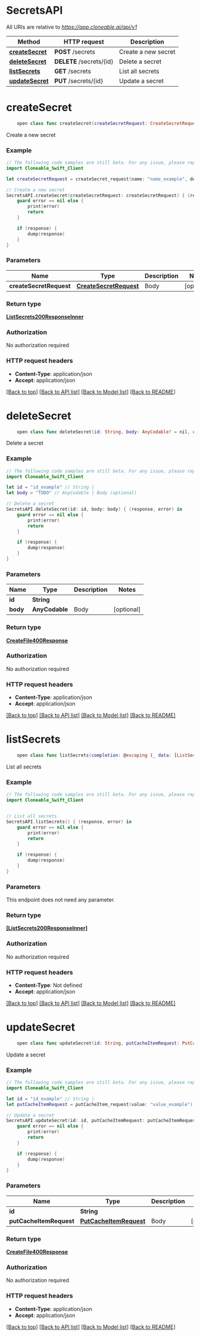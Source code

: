 # SecretsAPI

All URIs are relative to *https://app.cloneable.ai/api/v1*

Method | HTTP request | Description
------------- | ------------- | -------------
[**createSecret**](SecretsAPI.md#createsecret) | **POST** /secrets | Create a new secret
[**deleteSecret**](SecretsAPI.md#deletesecret) | **DELETE** /secrets/{id} | Delete a secret
[**listSecrets**](SecretsAPI.md#listsecrets) | **GET** /secrets | List all secrets
[**updateSecret**](SecretsAPI.md#updatesecret) | **PUT** /secrets/{id} | Update a secret


# **createSecret**
```swift
    open class func createSecret(createSecretRequest: CreateSecretRequest? = nil, completion: @escaping (_ data: ListSecrets200ResponseInner?, _ error: Error?) -> Void)
```

Create a new secret

### Example
```swift
// The following code samples are still beta. For any issue, please report via http://github.com/OpenAPITools/openapi-generator/issues/new
import Cloneable_Swift_Client

let createSecretRequest = createSecret_request(name: "name_example", description: "description_example", type: "type_example", value: "value_example") // CreateSecretRequest | Body (optional)

// Create a new secret
SecretsAPI.createSecret(createSecretRequest: createSecretRequest) { (response, error) in
    guard error == nil else {
        print(error)
        return
    }

    if (response) {
        dump(response)
    }
}
```

### Parameters

Name | Type | Description  | Notes
------------- | ------------- | ------------- | -------------
 **createSecretRequest** | [**CreateSecretRequest**](CreateSecretRequest.md) | Body | [optional] 

### Return type

[**ListSecrets200ResponseInner**](ListSecrets200ResponseInner.md)

### Authorization

No authorization required

### HTTP request headers

 - **Content-Type**: application/json
 - **Accept**: application/json

[[Back to top]](#) [[Back to API list]](../README.md#documentation-for-api-endpoints) [[Back to Model list]](../README.md#documentation-for-models) [[Back to README]](../README.md)

# **deleteSecret**
```swift
    open class func deleteSecret(id: String, body: AnyCodable? = nil, completion: @escaping (_ data: CreateFile400Response?, _ error: Error?) -> Void)
```

Delete a secret

### Example
```swift
// The following code samples are still beta. For any issue, please report via http://github.com/OpenAPITools/openapi-generator/issues/new
import Cloneable_Swift_Client

let id = "id_example" // String | 
let body = "TODO" // AnyCodable | Body (optional)

// Delete a secret
SecretsAPI.deleteSecret(id: id, body: body) { (response, error) in
    guard error == nil else {
        print(error)
        return
    }

    if (response) {
        dump(response)
    }
}
```

### Parameters

Name | Type | Description  | Notes
------------- | ------------- | ------------- | -------------
 **id** | **String** |  | 
 **body** | **AnyCodable** | Body | [optional] 

### Return type

[**CreateFile400Response**](CreateFile400Response.md)

### Authorization

No authorization required

### HTTP request headers

 - **Content-Type**: application/json
 - **Accept**: application/json

[[Back to top]](#) [[Back to API list]](../README.md#documentation-for-api-endpoints) [[Back to Model list]](../README.md#documentation-for-models) [[Back to README]](../README.md)

# **listSecrets**
```swift
    open class func listSecrets(completion: @escaping (_ data: [ListSecrets200ResponseInner]?, _ error: Error?) -> Void)
```

List all secrets

### Example
```swift
// The following code samples are still beta. For any issue, please report via http://github.com/OpenAPITools/openapi-generator/issues/new
import Cloneable_Swift_Client


// List all secrets
SecretsAPI.listSecrets() { (response, error) in
    guard error == nil else {
        print(error)
        return
    }

    if (response) {
        dump(response)
    }
}
```

### Parameters
This endpoint does not need any parameter.

### Return type

[**[ListSecrets200ResponseInner]**](ListSecrets200ResponseInner.md)

### Authorization

No authorization required

### HTTP request headers

 - **Content-Type**: Not defined
 - **Accept**: application/json

[[Back to top]](#) [[Back to API list]](../README.md#documentation-for-api-endpoints) [[Back to Model list]](../README.md#documentation-for-models) [[Back to README]](../README.md)

# **updateSecret**
```swift
    open class func updateSecret(id: String, putCacheItemRequest: PutCacheItemRequest? = nil, completion: @escaping (_ data: CreateFile400Response?, _ error: Error?) -> Void)
```

Update a secret

### Example
```swift
// The following code samples are still beta. For any issue, please report via http://github.com/OpenAPITools/openapi-generator/issues/new
import Cloneable_Swift_Client

let id = "id_example" // String | 
let putCacheItemRequest = putCacheItem_request(value: "value_example") // PutCacheItemRequest | Body (optional)

// Update a secret
SecretsAPI.updateSecret(id: id, putCacheItemRequest: putCacheItemRequest) { (response, error) in
    guard error == nil else {
        print(error)
        return
    }

    if (response) {
        dump(response)
    }
}
```

### Parameters

Name | Type | Description  | Notes
------------- | ------------- | ------------- | -------------
 **id** | **String** |  | 
 **putCacheItemRequest** | [**PutCacheItemRequest**](PutCacheItemRequest.md) | Body | [optional] 

### Return type

[**CreateFile400Response**](CreateFile400Response.md)

### Authorization

No authorization required

### HTTP request headers

 - **Content-Type**: application/json
 - **Accept**: application/json

[[Back to top]](#) [[Back to API list]](../README.md#documentation-for-api-endpoints) [[Back to Model list]](../README.md#documentation-for-models) [[Back to README]](../README.md)

